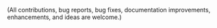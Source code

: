 (All contributions, bug reports, bug fixes, documentation improvements, enhancements, and ideas are welcome.)
